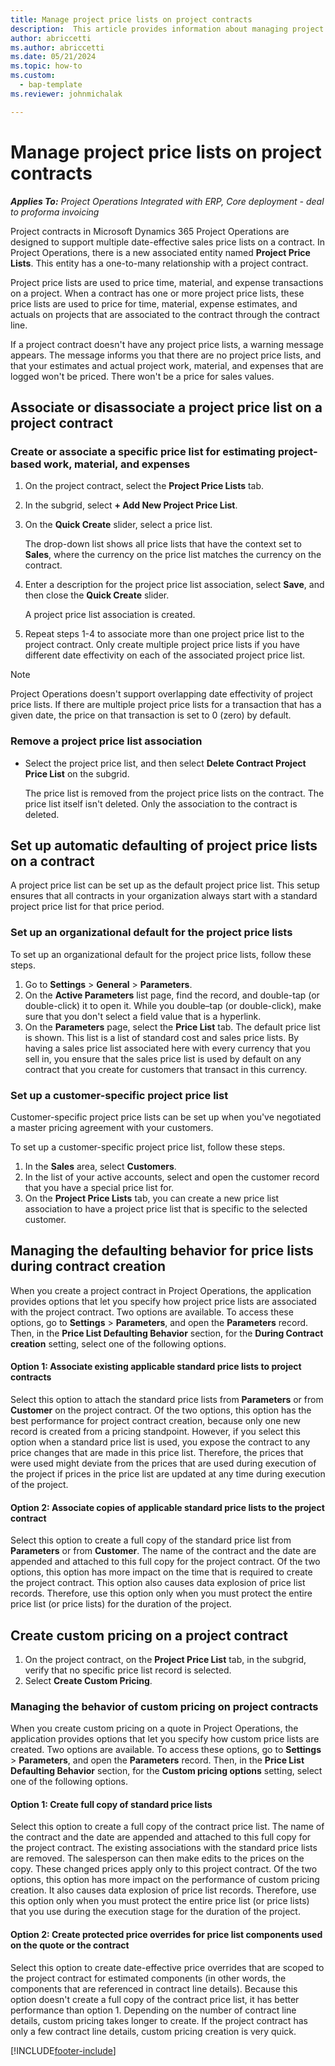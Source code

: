 ```yaml
---
title: Manage project price lists on project contracts
description:  This article provides information about managing project price lists on project contracts.
author: abriccetti
ms.author: abriccetti
ms.date: 05/21/2024
ms.topic: how-to
ms.custom: 
  - bap-template
ms.reviewer: johnmichalak

---
```


# Manage project price lists on project contracts

_**Applies To:** Project Operations Integrated with ERP, Core deployment - deal to proforma invoicing_

Project contracts in Microsoft Dynamics 365 Project Operations are designed to support multiple date-effective sales price lists on a contract. In Project Operations, there is a new associated entity named **Project Price Lists**. This entity has a one-to-many relationship with a project contract.

Project price lists are used to price time, material, and expense transactions on a project. When a contract has one or more project price lists, these price lists are used to price for time, material, expense estimates, and actuals on projects that are associated to the contract through the contract line.

If a project contract doesn't have any project price lists, a warning message appears. The message informs you that there are no project price lists, and that your estimates and actual project work, material, and expenses that are logged won't be priced. There won't be a price for sales values.

## Associate or disassociate a project price list on a project contract

### Create or associate a specific price list for estimating project-based work, material, and expenses

1. On the project contract, select the **Project Price Lists** tab.
2. In the subgrid, select **+ Add New Project Price List**.
3. On the **Quick Create** slider, select a price list. 

    The drop-down list shows all price lists that have the context set to **Sales**, where the currency on the price list matches the currency on the contract.

4. Enter a description for the project price list association, select **Save**, and then close the **Quick Create** slider.

    A project price list association is created.

5. Repeat steps 1-4 to associate more than one project price list to the project contract. Only create multiple project price lists if you have different date effectivity on each of the associated project price list.

> [!NOTE]
> Project Operations doesn't support overlapping date effectivity of project price lists. If there are multiple project price lists for a transaction that has a given date, the price on that transaction is set to 0 (zero) by default.

### Remove a project price list association

- Select the project price list, and then select **Delete Contract Project Price List** on the subgrid. 

    The price list is removed from the project price lists on the contract. The price list itself isn't deleted. Only the association to the contract is deleted.

## Set up automatic defaulting of project price lists on a contract

A project price list can be set up as the default project price list. This setup ensures that all contracts in your organization always start with a standard project price list for that price period.

### Set up an organizational default for the project price lists

To set up an organizational default for the project price lists, follow these steps.

1. Go to **Settings** \> **General** \> **Parameters**.
1. On the **Active Parameters** list page, find the record, and double-tap (or double-click) it to open it. While you double–tap (or double-click), make sure that you don't select a field value that is a hyperlink. 
1. On the **Parameters** page, select the **Price List** tab. The default price list is shown. This list is a list of standard cost and sales price lists. By having a sales price list associated here with every currency that you sell in, you ensure that the sales price list is used by default on any contract that you create for customers that transact in this currency.

### Set up a customer-specific project price list

Customer-specific project price lists can be set up when you've negotiated a master pricing agreement with your customers.

To set up a customer-specific project price list, follow these steps.

1. In the **Sales** area, select **Customers**.
1. In the list of your active accounts, select and open the customer record that you have a special price list for.
1. On the **Project Price Lists** tab, you can create a new price list association to have a project price list that is specific to the selected customer.

## Managing the defaulting behavior for price lists during contract creation

When you create a project contract in Project Operations, the application provides options that let you specify how project price lists are associated with the project contract. Two options are available. To access these options, go to **Settings** \> **Parameters**, and open the **Parameters** record. Then, in the **Price List Defaulting Behavior** section, for the **During Contract creation** setting, select one of the following options.

#### Option 1: Associate existing applicable standard price lists to project contracts

Select this option to attach the standard price lists from **Parameters** or from **Customer** on the project contract. Of the two options, this option has the best performance for project contract creation, because only one new record is created from a pricing standpoint. However, if you select this option when a standard price list is used, you expose the contract to any price changes that are made in this price list. Therefore, the prices that were used might deviate from the prices that are used during execution of the project if prices in the price list are updated at any time during execution of the project. 

#### Option 2: Associate copies of applicable standard price lists to the project contract

Select this option to create a full copy of the standard price list from **Parameters** or from **Customer**. The name of the contract and the date are appended and attached to this full copy for the project contract. Of the two options, this option has more impact on the time that is required to create the project contract. This option also causes data explosion of price list records. Therefore, use this option only when you must protect the entire price list (or price lists) for the duration of the project. 

## Create custom pricing on a project contract

1. On the project contract, on the **Project Price List** tab, in the subgrid, verify that no specific price list record is selected.
1. Select **Create Custom Pricing**. 

### Managing the behavior of custom pricing on project contracts

When you create custom pricing on a quote in Project Operations, the application provides options that let you specify how custom price lists are created. Two options are available. To access these options, go to **Settings** \> **Parameters**, and open the **Parameters** record. Then, in the **Price List Defaulting Behavior** section, for the **Custom pricing options** setting, select one of the following options.

#### Option 1: Create full copy of standard price lists 

Select this option to create a full copy of the contract price list. The name of the contract and the date are appended and attached to this full copy for the project contract. The existing associations with the standard price lists are removed. The salesperson can then make edits to the prices on the copy. These changed prices apply only to this project contract. Of the two options, this option has more impact on the performance of custom pricing creation. It also causes data explosion of price list records. Therefore, use this option only when you must protect the entire price list (or price lists) that you use during the execution stage for the duration of the project.

#### Option 2: Create protected price overrides for price list components used on the quote or the contract

Select this option to create date-effective price overrides that are scoped to the project contract for estimated components (in other words, the components that are referenced in contract line details). Because this option doesn't create a full copy of the contract price list, it has better performance than option 1. Depending on the number of contract line details, custom pricing takes longer to create. If the project contract has only a few contract line details, custom pricing creation is very quick.

[!INCLUDE[footer-include](../includes/footer-banner.md)]

